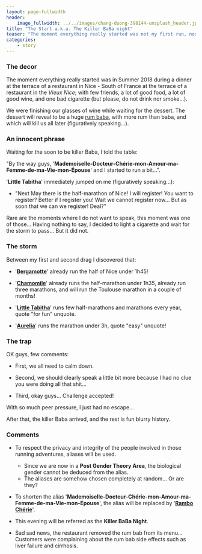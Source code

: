 ```yaml
---
layout: page-fullwidth
header:
    image_fullwidth: ../../images/chang-duong-398144-unsplash_header.jpg
title: "The Start a.k.a. The Killer BaBa night"
teaser: "The moment everything really started was not my first run, nor my first 10k without stopping, nor even my first half-marathon without blood in my mouth..."
categories:
    - story
---
```


### The decor 


The moment everything really started was in Summer 2018 during a dinner at the terrace of a restaurant in 
Nice - South of France at the terrace of a restaurant in the *Vieux Nice*; with few friends, 
a lot of good food, a lot of good wine, and one bad cigarette (but please, do not drink nor smoke...). 

We were finishing our glasses of wine while waiting for the dessert. The dessert will reveal to be a huge 
[rum baba](https://en.wikipedia.org/wiki/Rum_baba), with more rum than baba, and which will kill us all later (figuratively speaking...).

### An innocent phrase

Waiting for the soon to be killer Baba, I told the table: 

"By the way guys, '**Mademoiselle-Docteur-Chérie-mon-Amour-ma-Femme-de-ma-Vie-mon-Épouse**' and I started to run a bit...".

'**Little Tabitha**' immediately jumped on me (figuratively speaking...):

- "Next May there is the half-marathon of Nice! I will register! You want to register? Better if I register you! Wait we cannot register now... But as soon that we can we register! Deal?"

Rare are the moments where I do not want to speak, this moment was one of those... Having nothing to say, I decided to light a cigarette and wait for the storm to pass... But it did not. 

### The storm

Between my first and second drag I discovered that:

* '**[Bergamotte](https://en.wikipedia.org/wiki/Bergamot_orange)**' already run the half of Nice under 1h45!

* '**[Chamomile](https://en.wikipedia.org/wiki/Chamomile)**' already runs the half-marathon under 1h35, already run three marathons, and will run the Toulouse marathon in a couple of months!

* '**[Little Tabitha](https://en.wikipedia.org/wiki/Tabitha_(TV_series))**' runs few half-marathons and marathons every year, quote "for fun" unquote.

* '**[Aurelia](https://en.wikipedia.org/wiki/Aurelia_Cotta)**' runs the marathon under 3h, quote "easy" unquote!

### The trap 

OK guys, few comments:

* First, we all need to calm down.

* Second, we should clearly speak a little bit more because I had no clue you were doing all that shit...

* Third, okay guys... Challenge accepted! 

With so much peer pressure, I just had no escape...

After that, the killer Baba arrived, and the rest is fun blurry history.


### Comments

* To respect the privacy and integrity of the people involved in those running adventures, aliases will be used.
   * Since we are now in a **Post Gender Theory Area**, the biological gender cannot be deduced from the alias.
	* The aliases are somehow chosen completely at random... Or are they?
  
* To shorten the alias '**Mademoiselle-Docteur-Chérie-mon-Amour-ma-Femme-de-ma-Vie-mon-Épouse**', the alias will be replaced by '**[Rambo Chérie](https://en.wikipedia.org/wiki/John_Rambo)**'. 

* This evening will be referred as the **Killer BaBa Night**.

* Sad sad news, the restaurant removed the rum bab from its menu... Customers were complaining about the rum bab side effects such as liver failure and cirrhosis. 
